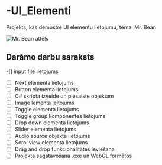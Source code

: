 # -UI_Elementi
Projekts, kas demostrē UI elementu lietojumu, tēma: Mr. Bean

![Mr. Bean attēls](https://pngimg.com/uploads/mr_bean/small/mr_bean_PNG34.png)


## Darāmo darbu saraksts
-[] input file lietojums 
-[ ] Next elementa lietojums
-[ ] Button elementa lietojums
-[ ] C# skripta izveide un piesaiste objektam
-[ ] Image lementa leitojums
-[ ] Toggle elementa lietojums
-[ ] Toggle group komponentes lietojums
-[ ] Drop down elementa lietojums
-[ ] Slider elementa lietojums
-[ ] Audio source objekta lietojums
-[ ] Scrol view elementa lietojums
-[ ] Drag and drop funkcionalitātes ieviešana
-[ ] Projekta sagatavošana .exe un WebGL formātos
